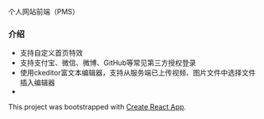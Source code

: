个人网站前端（PMS）

### 介绍

 - 支持自定义首页特效
 - 支持支付宝、微信、微博、GitHub等常见第三方授权登录
 - 使用ckeditor富文本编辑器，支持从服务端已上传视频、图片文件中选择文件插入编辑器
 - 
This project was bootstrapped with [Create React App](https://github.com/facebook/create-react-app).
